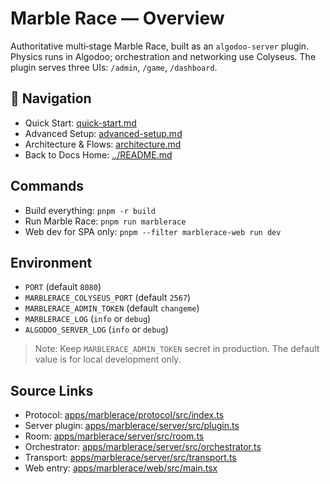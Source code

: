 # Marble Race — Overview

Authoritative multi‑stage Marble Race, built as an `algodoo-server` plugin. Physics runs in Algodoo; orchestration and networking use Colyseus. The plugin serves three UIs: `/admin`, `/game`, `/dashboard`.

## 🧭 Navigation

- Quick Start: [quick-start.md](./quick-start.md)
- Advanced Setup: [advanced-setup.md](./advanced-setup.md)
- Architecture & Flows: [architecture.md](./architecture.md)
- Back to Docs Home: [../README.md](../README.md)

## Commands

- Build everything: `pnpm -r build`
- Run Marble Race: `pnpm run marblerace`
- Web dev for SPA only: `pnpm --filter marblerace-web run dev`

## Environment

- `PORT` (default `8080`)
- `MARBLERACE_COLYSEUS_PORT` (default `2567`)
- `MARBLERACE_ADMIN_TOKEN` (default `changeme`)
- `MARBLERACE_LOG` (`info` or `debug`)
- `ALGODOO_SERVER_LOG` (`info` or `debug`)

> Note: Keep `MARBLERACE_ADMIN_TOKEN` secret in production. The default value is for local development only.

## Source Links

- Protocol: [apps/marblerace/protocol/src/index.ts](../../apps/marblerace/protocol/src/index.ts)
- Server plugin: [apps/marblerace/server/src/plugin.ts](../../apps/marblerace/server/src/plugin.ts)
- Room: [apps/marblerace/server/src/room.ts](../../apps/marblerace/server/src/room.ts)
- Orchestrator: [apps/marblerace/server/src/orchestrator.ts](../../apps/marblerace/server/src/orchestrator.ts)
- Transport: [apps/marblerace/server/src/transport.ts](../../apps/marblerace/server/src/transport.ts)
- Web entry: [apps/marblerace/web/src/main.tsx](../../apps/marblerace/web/src/main.tsx)
